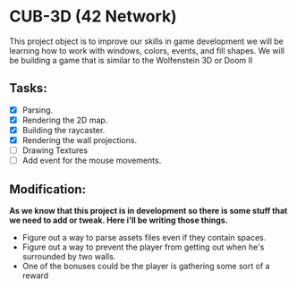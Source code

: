 # CUB-3D (42 Network)

This project object is to improve our skills in game development we will be learning how to work with windows, colors, events, and fill shapes. We will be building a game that is similar to the Wolfenstein 3D or Doom II

## Tasks:

- [x] Parsing.
- [x] Rendering the 2D map.
- [x] Building the raycaster.
- [x] Rendering the wall projections.
- [ ] Drawing Textures
- [ ] Add event for the mouse movements.
 
## Modification:

**As we know that this project is in development so there is some stuff that we need to add or tweak. Here i'll be writing those things.**

- Figure out a way to parse assets files even if they contain spaces.
- Figure out a way to prevent the player from getting out when he's surrounded by two walls.
- One of the bonuses could be the player is gathering some sort of a reward 